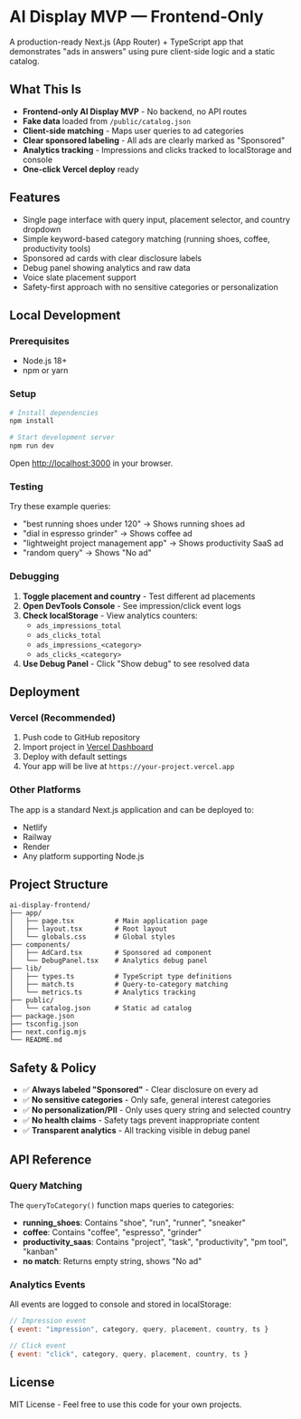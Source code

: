 # AI Display MVP — Frontend-Only

A production-ready Next.js (App Router) + TypeScript app that demonstrates "ads in answers" using pure client-side logic and a static catalog.

## What This Is

- **Frontend-only AI Display MVP** - No backend, no API routes
- **Fake data** loaded from `/public/catalog.json`
- **Client-side matching** - Maps user queries to ad categories
- **Clear sponsored labeling** - All ads are clearly marked as "Sponsored"
- **Analytics tracking** - Impressions and clicks tracked to localStorage and console
- **One-click Vercel deploy** ready

## Features

- Single page interface with query input, placement selector, and country dropdown
- Simple keyword-based category matching (running shoes, coffee, productivity tools)
- Sponsored ad cards with clear disclosure labels
- Debug panel showing analytics and raw data
- Voice slate placement support
- Safety-first approach with no sensitive categories or personalization

## Local Development

### Prerequisites
- Node.js 18+ 
- npm or yarn

### Setup
```bash
# Install dependencies
npm install

# Start development server
npm run dev
```

Open [http://localhost:3000](http://localhost:3000) in your browser.

### Testing

Try these example queries:
- "best running shoes under 120" → Shows running shoes ad
- "dial in espresso grinder" → Shows coffee ad  
- "lightweight project management app" → Shows productivity SaaS ad
- "random query" → Shows "No ad"

### Debugging

1. **Toggle placement and country** - Test different ad placements
2. **Open DevTools Console** - See impression/click event logs
3. **Check localStorage** - View analytics counters:
   - `ads_impressions_total`
   - `ads_clicks_total`
   - `ads_impressions_<category>`
   - `ads_clicks_<category>`
4. **Use Debug Panel** - Click "Show debug" to see resolved data

## Deployment

### Vercel (Recommended)

1. Push code to GitHub repository
2. Import project in [Vercel Dashboard](https://vercel.com/dashboard)
3. Deploy with default settings
4. Your app will be live at `https://your-project.vercel.app`

### Other Platforms

The app is a standard Next.js application and can be deployed to:
- Netlify
- Railway
- Render
- Any platform supporting Node.js

## Project Structure

```
ai-display-frontend/
├── app/
│   ├── page.tsx          # Main application page
│   ├── layout.tsx        # Root layout
│   └── globals.css       # Global styles
├── components/
│   ├── AdCard.tsx        # Sponsored ad component
│   └── DebugPanel.tsx    # Analytics debug panel
├── lib/
│   ├── types.ts          # TypeScript type definitions
│   ├── match.ts          # Query-to-category matching
│   └── metrics.ts        # Analytics tracking
├── public/
│   └── catalog.json      # Static ad catalog
├── package.json
├── tsconfig.json
├── next.config.mjs
└── README.md
```

## Safety & Policy

- ✅ **Always labeled "Sponsored"** - Clear disclosure on every ad
- ✅ **No sensitive categories** - Only safe, general interest categories
- ✅ **No personalization/PII** - Only uses query string and selected country
- ✅ **No health claims** - Safety tags prevent inappropriate content
- ✅ **Transparent analytics** - All tracking visible in debug panel

## API Reference

### Query Matching

The `queryToCategory()` function maps queries to categories:

- **running_shoes**: Contains "shoe", "run", "runner", "sneaker"
- **coffee**: Contains "coffee", "espresso", "grinder"  
- **productivity_saas**: Contains "project", "task", "productivity", "pm tool", "kanban"
- **no match**: Returns empty string, shows "No ad"

### Analytics Events

All events are logged to console and stored in localStorage:

```javascript
// Impression event
{ event: "impression", category, query, placement, country, ts }

// Click event  
{ event: "click", category, query, placement, country, ts }
```

## License

MIT License - Feel free to use this code for your own projects.
